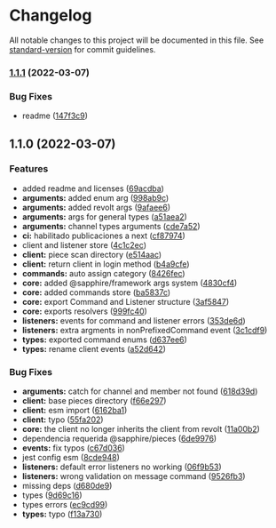 # Changelog

All notable changes to this project will be documented in this file. See [standard-version](https://github.com/conventional-changelog/standard-version) for commit guidelines.

### [1.1.1](https://github.com/kaname-png/revoltx/compare/v1.1.0...v1.1.1) (2022-03-07)

### Bug Fixes

-   readme ([147f3c9](https://github.com/kaname-png/revoltx/commit/147f3c9f636472f3998a58e5019f9a8a9f636c9e))

## 1.1.0 (2022-03-07)

### Features

-   added readme and licenses ([69acdba](https://github.com/kaname-png/revoltx/commit/69acdba242a05fc53c7abaa19aa54667ef6d8d4b))
-   **arguments:** added enum arg ([998ab9c](https://github.com/kaname-png/revoltx/commit/998ab9c3877b39167059b193aef15f283e6a2dbe))
-   **arguments:** added revolt args ([9afaee6](https://github.com/kaname-png/revoltx/commit/9afaee6e0e93901290dab204fdd2485b113f6747))
-   **arguments:** args for general types ([a51aea2](https://github.com/kaname-png/revoltx/commit/a51aea2c48ab4eba5eed2b31bb244a2ce75ffd3c))
-   **arguments:** channel types arguments ([cde7a52](https://github.com/kaname-png/revoltx/commit/cde7a52ab18d1d9cbd920816f6e61e4654b0f005))
-   **ci:** habilitado publicaciones a next ([cf87974](https://github.com/kaname-png/revoltx/commit/cf879744cd3c89b02c1550ebe8ff9ad752ec62c4))
-   client and listener store ([4c1c2ec](https://github.com/kaname-png/revoltx/commit/4c1c2ec63db0629565b073d0f9bff761d341063b))
-   **client:** piece scan directory ([e514aac](https://github.com/kaname-png/revoltx/commit/e514aac14afa89bba0d5e2535a39a0978906088b))
-   **client:** return client in login method ([b4a9cfe](https://github.com/kaname-png/revoltx/commit/b4a9cfe680188df72ec2b59c9e6a860633a9df94))
-   **commands:** auto assign category ([8426fec](https://github.com/kaname-png/revoltx/commit/8426fec82525cf75bc82ffc455f119e3959af5fe))
-   **core:** added @sapphire/framework args system ([4830cf4](https://github.com/kaname-png/revoltx/commit/4830cf4a780d89923259c163cf9ac31119ab6904))
-   **core:** added commands store ([ba5837c](https://github.com/kaname-png/revoltx/commit/ba5837c3ac6e2a386a50aa811b485259c4c12374))
-   **core:** export Command and Listener structure ([3af5847](https://github.com/kaname-png/revoltx/commit/3af58477b6033a5283f6c29dbe420abfcc0fdd26))
-   **core:** exports resolvers ([999fc40](https://github.com/kaname-png/revoltx/commit/999fc40e390a483cba8a07edac9fe7dae1033dd2))
-   **listeners:** events for command and listener errors ([353de6d](https://github.com/kaname-png/revoltx/commit/353de6df3e2b7e78bb7635b802872d7b76def506))
-   **listeners:** extra argments in nonPrefixedCommand event ([3c1cdf9](https://github.com/kaname-png/revoltx/commit/3c1cdf9a5b06400664fa660a789b50097b90a3c2))
-   **types:** exported command enums ([d637ee6](https://github.com/kaname-png/revoltx/commit/d637ee6bf976289683eaeb00856f4413a7120b54))
-   **types:** rename client events ([a52d642](https://github.com/kaname-png/revoltx/commit/a52d642432d2c40c9d39db3ed7ef66e80b3bd643))

### Bug Fixes

-   **arguments:** catch for channel and member not found ([618d39d](https://github.com/kaname-png/revoltx/commit/618d39d0bf4e3bb5230915c0da44f8cb0a6b883e))
-   **client:** base pieces directory ([f66e297](https://github.com/kaname-png/revoltx/commit/f66e297c45280aa283434b1f9905b87c154fe0ca))
-   **client:** esm import ([6162ba1](https://github.com/kaname-png/revoltx/commit/6162ba1af9807b5d948786c5f5ab0bce78647e1a))
-   **client:** typo ([55fa202](https://github.com/kaname-png/revoltx/commit/55fa2021bc682c9455ac69f3ab1688dd05ca9195))
-   **core:** the client no longer inherits the client from revolt ([11a00b2](https://github.com/kaname-png/revoltx/commit/11a00b214c4451ec2f75be1fff2f70a9a9a3fc26))
-   dependencia requerida @sapphire/pieces ([6de9976](https://github.com/kaname-png/revoltx/commit/6de99763186c4c83e03431954085b3a6ed2d3c86))
-   **events:** fix typos ([c67d036](https://github.com/kaname-png/revoltx/commit/c67d036a9f71af1f092705d1476fa36e898c7a21))
-   jest config esm ([8cde948](https://github.com/kaname-png/revoltx/commit/8cde9489e847ab7d21cddd2a0f3cdf4a65abecc4))
-   **listeners:** default error listeners no working ([06f9b53](https://github.com/kaname-png/revoltx/commit/06f9b5337b79ec148869c1890988dc2101729f14))
-   **listeners:** wrong validation on message command ([9526fb3](https://github.com/kaname-png/revoltx/commit/9526fb39e407a1b406fe8f79812cce3564397394))
-   missing deps ([d680de9](https://github.com/kaname-png/revoltx/commit/d680de9ec0c055b8631b4b979ddacc59af30b4c5))
-   types ([9d69c16](https://github.com/kaname-png/revoltx/commit/9d69c16435b642d78e5008e914579d60998b6d6d))
-   types errors ([ec9cd99](https://github.com/kaname-png/revoltx/commit/ec9cd99802c3f3b94e5bfb5b964ca6c6e1fcc17a))
-   **types:** typo ([f13a730](https://github.com/kaname-png/revoltx/commit/f13a7306a7f8f64de95baf2fa41da92560a5a01f))
